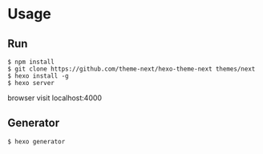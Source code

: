 # Usage

## Run 
```
$ npm install
$ git clone https://github.com/theme-next/hexo-theme-next themes/next
$ hexo install -g
$ hexo server
```

browser visit localhost:4000

## Generator
```
$ hexo generator
```
